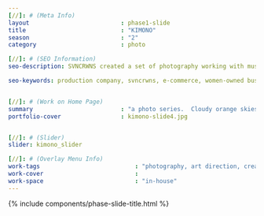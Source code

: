 ```yaml
---
[//]: # (Meta Info)
layout                          : phase1-slide
title 					        : "KIMONO"
season				            : "2"
category						: photo

[//]: # (SEO Information)
seo-description: SVNCRWNS created a set of photography working with muse, Von Lee.

seo-keywords: production company, svncrwns, e-commerce, women-owned businesses, creative team, consulting, business operations, launch my brand, manage my brand, photography, videography, special projects


[//]: # (Work on Home Page)
summary                         : "a photo series.  Cloudy orange skies with an oversaturated Kimono"
portfolio-cover					: kimono-slide4.jpg


[//]: # (Slider)
slider: kimono_slider

[//]: # (Overlay Menu Info)
work-tags 							: "photography, art direction, creative direction, talent"
work-cover							:
work-space 							: "in-house"
---
```


{% include components/phase-slide-title.html %}
